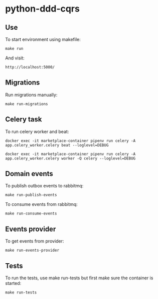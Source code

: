 python-ddd-cqrs
===============

Use
---

To start environment using makefile:

    make run

And visit:

    http://localhost:5000/

Migrations
----------

Run migrations manually:

    make run-migrations

Celery task
-----------

To run celery worker and beat:

    docker exec -it marketplace-container pipenv run celery -A app.celery_worker.celery beat --loglevel=DEBUG

    docker exec -it marketplace-container pipenv run celery -A app.celery_worker.celery worker -Q celery --loglevel=DEBUG

Domain events
-------------

To publish outbox events to rabbitmq:

    make run-publish-events

To consume events from rabbitmq:

    make run-consume-events

Events provider
---------------

To get events from provider:

    make run-events-provider

Tests
-----

To run the tests, use make run-tests but first make sure the container is started:

    make run-tests
